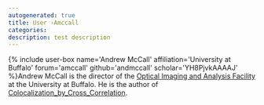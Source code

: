 ```yaml
---
autogenerated: true
title: User ›Amccall
categories: 
description: test description
---
```


{% include user-box name='Andrew McCall' affiliation='University at Buffalo' forum='amccall' github='andmccall' scholar='YH8PjvkAAAAJ' %}Andrew McCall is the director of the [Optical Imaging and Analysis Facility](http://dental.buffalo.edu/research/centers-and-facilities/optical-imaging-and-analysis.html) at the University at Buffalo. He is the author of [Colocalization\_by\_Cross\_Correlation](/plugins/colocalization-by-cross-correlation).

